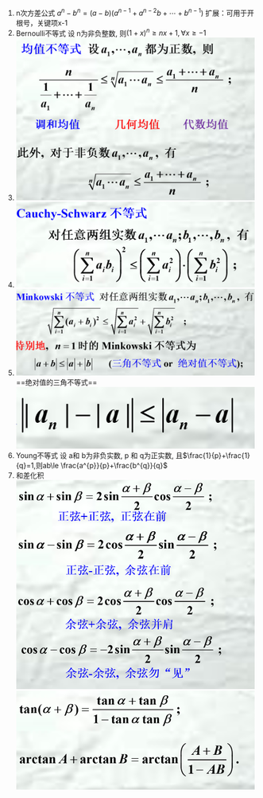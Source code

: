 1. n次方差公式 $a^{n}-b^{n}=(a-b)(a^{n-1}+a^{n-2}b+ \cdots +b^{n-1})$
   扩展：可用于开根号，关键项x-1
2. Bernoulli不等式  设 n为非负整数, 则$(1+x)^{n}\ge nx+1,\forall x\ge  -1$
3. ![](images/2022-11-01-15-09-43.png)
4. ![](images/2022-11-01-15-10-03.png)
5. ![](images/2022-11-01-15-10-28.png)
   ==绝对值的三角不等式==
   ![](images/2022-11-16-12-41-20.png)
6. Young不等式 设 a和 b为非负实数, p 和 q为正实数, 且$\frac{1}{p}+\frac{1}{q}=1,则ab\le \frac{a^{p}}{p}+\frac{b^{q}}{q}$
7. 和差化积![](images/2022-11-01-15-12-22.png)![](images/2022-11-01-15-12-45.png)
   
